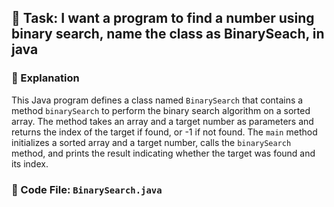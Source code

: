 

## 📌 Task: I want a program to find a number using binary search, name the class as BinarySeach, in java

### 🧠 Explanation
This Java program defines a class named `BinarySearch` that contains a method `binarySearch` to perform the binary search algorithm on a sorted array. The method takes an array and a target number as parameters and returns the index of the target if found, or -1 if not found. The `main` method initializes a sorted array and a target number, calls the `binarySearch` method, and prints the result indicating whether the target was found and its index.

### 📄 Code File: `BinarySearch.java`
